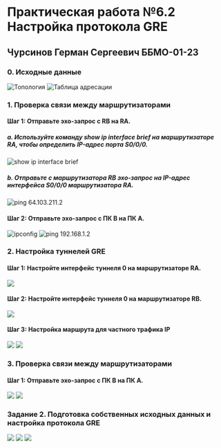 # Практическая работа №6.2 Настройка протокола GRE
## Чурсинов Герман Сергеевич ББМО-01-23
### 0. Исходные данные
![Топология](https://i.imgur.com/XJAi8wO.png)
![Таблица адресации](https://i.imgur.com/FNtN2JK.png)
### 1. Проверка связи между маршрутизаторами
#### Шаг 1: Отправьте эхо-запрос с RB на RA. 
##### a. Используйте команду show ip interface brief на маршрутизаторе RA, чтобы определить IP-адрес порта S0/0/0. 
![show ip interface brief](https://i.imgur.com/UAgzGJD.png)
##### b. Отправьте с маршрутизатора RB эхо-запрос на IP-адрес интерфейса S0/0/0 маршрутизатора RA. 
![ping 64.103.211.2](https://i.imgur.com/HvJTjek.png)
#### Шаг 2: Отправьте эхо-запрос с ПК B на ПК A.
![ipconfig](https://i.imgur.com/7npyjgH.png)
![ping 192.168.1.2](https://i.imgur.com/z6hkv6p.png)
### 2. Настройка туннелей GRE 
#### Шаг 1: Настройте интерфейс туннеля 0 на маршрутизаторе RA.
![](https://i.imgur.com/DQdMTkp.png)
#### Шаг 2: Настройте интерфейс туннеля 0 на маршрутизаторе RB.
![](https://i.imgur.com/cjPbwZy.png)
#### Шаг 3: Настройка маршрута для частного трафика IP
![](https://i.imgur.com/1iQni86.png)
![](https://i.imgur.com/Ie8OBbL.png)
### 3. Проверка связи между маршрутизаторами
#### Шаг 1: Отправьте эхо-запрос с ПК B на ПК A.
![](https://i.imgur.com/IyrbG55.png)
![](https://i.imgur.com/8Q9l7Rd.png)
### Задание 2. Подготовка собственных исходных данных и настройка протокола GRE
![](https://i.imgur.com/0jDEj37.png)
![](https://i.imgur.com/W72AKH2.png)
![](https://i.imgur.com/B6Bfy1G.png)